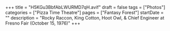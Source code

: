 +++
title = "H5KGu3BbfAbLWURMD7qH.avif"
draft = false
tags = ["Photos"]
categories = ["Pizza Time Theatre"]
pages = ["Fantasy Forest"]
startDate = ""
description = "Rocky Raccon, King Cotton, Hoot Owl, & Chief Engineer at Fresno Fair (October 15, 1976)"
+++
